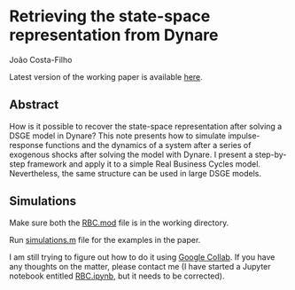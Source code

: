# Retrieving the state-space representation from Dynare

João Costa-Filho

Latest version of the working paper is available [here](https://www.joaocostafilho.com/research).

## Abstract

How is it possible to recover the state-space representation after solving a DSGE model in Dynare? This note presents how to simulate impulse-response functions and the
dynamics of a system after a series of exogenous shocks after solving the model with Dynare. I present a step-by-step framework and apply it to a simple Real Business Cycles model. Nevertheless, the same structure can be used in large DSGE models.

## Simulations

Make sure both the [RBC.mod](RBC.mod) file is in the working directory. 

Run [simulations.m](simulations.m) file for the examples in the paper.

I am still trying to figure out how to do it using [Google Collab](https://colab.research.google.com/). If you have any thoughts on the matter, please contact me (I have started a Jupyter notebook entitled [RBC.ipynb](RBC.ipynb), but it needs to be corrected).
